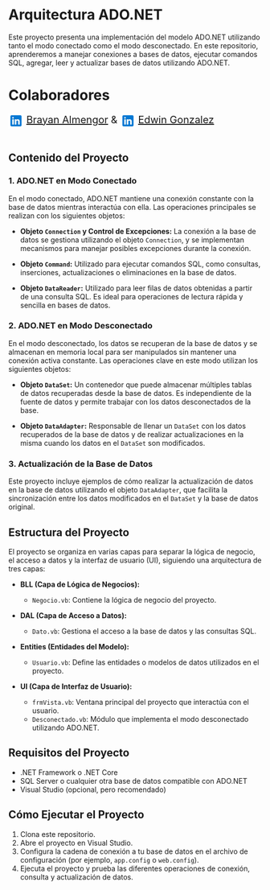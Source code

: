 # Arquitectura ADO.NET

Este proyecto presenta una implementación del modelo ADO.NET utilizando tanto el modo conectado como el modo desconectado. En este repositorio, aprenderemos a manejar conexiones a bases de datos, ejecutar comandos SQL, agregar, leer y actualizar bases de datos utilizando ADO.NET.
<br/>

<h1>Colaboradores</h3>
<div style="font-size: 20px;">
    <img src="./icons8-linkedin.svg" alt="LinkedIn Logo" style="width: 30px; height: 30px; vertical-align: middle;" />
    <a href="https://www.linkedin.com/in/brayan-antonio-702749313">Brayan Almengor</a>
    &
    <img src="./icons8-linkedin.svg" alt="LinkedIn Logo" style="width: 30px; height: 30px; vertical-align: middle;" />
    <a href="https://www.linkedin.com/in/edwin-anel-gonz%C3%A1lez-978b6a234">Edwin Gonzalez</a>
</div>

<br/>

## Contenido del Proyecto

### 1. ADO.NET en Modo Conectado

En el modo conectado, ADO.NET mantiene una conexión constante con la base de datos mientras interactúa con ella. Las operaciones principales se realizan con los siguientes objetos:

- **Objeto `Connection` y Control de Excepciones:**
  La conexión a la base de datos se gestiona utilizando el objeto `Connection`, y se implementan mecanismos para manejar posibles excepciones durante la conexión.

- **Objeto `Command`:**
  Utilizado para ejecutar comandos SQL, como consultas, inserciones, actualizaciones o eliminaciones en la base de datos.

- **Objeto `DataReader`:**
  Utilizado para leer filas de datos obtenidas a partir de una consulta SQL. Es ideal para operaciones de lectura rápida y sencilla en bases de datos.

### 2. ADO.NET en Modo Desconectado

En el modo desconectado, los datos se recuperan de la base de datos y se almacenan en memoria local para ser manipulados sin mantener una conexión activa constante. Las operaciones clave en este modo utilizan los siguientes objetos:

- **Objeto `DataSet`:**
  Un contenedor que puede almacenar múltiples tablas de datos recuperadas desde la base de datos. Es independiente de la fuente de datos y permite trabajar con los datos desconectados de la base.

- **Objeto `DataAdapter`:**
  Responsable de llenar un `DataSet` con los datos recuperados de la base de datos y de realizar actualizaciones en la misma cuando los datos en el `DataSet` son modificados.

### 3. Actualización de la Base de Datos

Este proyecto incluye ejemplos de cómo realizar la actualización de datos en la base de datos utilizando el objeto `DataAdapter`, que facilita la sincronización entre los datos modificados en el `DataSet` y la base de datos original.

## Estructura del Proyecto

El proyecto se organiza en varias capas para separar la lógica de negocio, el acceso a datos y la interfaz de usuario (UI), siguiendo una arquitectura de tres capas:

- **BLL (Capa de Lógica de Negocios):**
  - `Negocio.vb`: Contiene la lógica de negocio del proyecto.

- **DAL (Capa de Acceso a Datos):**
  - `Dato.vb`: Gestiona el acceso a la base de datos y las consultas SQL.

- **Entities (Entidades del Modelo):**
  - `Usuario.vb`: Define las entidades o modelos de datos utilizados en el proyecto.

- **UI (Capa de Interfaz de Usuario):**
  - `frmVista.vb`: Ventana principal del proyecto que interactúa con el usuario.
  - `Desconectado.vb`: Módulo que implementa el modo desconectado utilizando ADO.NET.


## Requisitos del Proyecto

- .NET Framework o .NET Core
- SQL Server o cualquier otra base de datos compatible con ADO.NET
- Visual Studio (opcional, pero recomendado)

## Cómo Ejecutar el Proyecto

1. Clona este repositorio.
2. Abre el proyecto en Visual Studio.
3. Configura la cadena de conexión a tu base de datos en el archivo de configuración (por ejemplo, `app.config` o `web.config`).
4. Ejecuta el proyecto y prueba las diferentes operaciones de conexión, consulta y actualización de datos.
